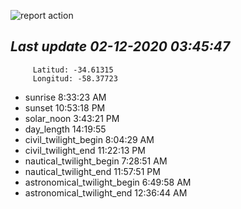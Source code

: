 ![report action](https://github.com/matiasz8/actions-for-reports/workflows/report%20action/badge.svg?branch=develop) 


## *****Last update 02-12-2020 03:45:47*****



		 Latitud: -34.61315
		 Longitud: -58.37723

 - sunrise 	 8:33:23 AM
 - sunset 	 10:53:18 PM
 - solar_noon 	 3:43:21 PM
 - day_length 	 14:19:55
 - civil_twilight_begin 	 8:04:29 AM
 - civil_twilight_end 	 11:22:13 PM
 - nautical_twilight_begin 	 7:28:51 AM
 - nautical_twilight_end 	 11:57:51 PM
 - astronomical_twilight_begin 	 6:49:58 AM
 - astronomical_twilight_end 	 12:36:44 AM
